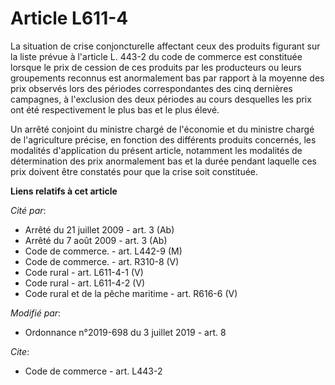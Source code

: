 # Article L611-4

La situation de crise conjoncturelle affectant ceux des produits figurant sur la liste prévue à l'article L. 443-2 du code de
commerce est constituée lorsque le prix de cession de ces produits par les producteurs ou leurs groupements reconnus est
anormalement bas par rapport à la moyenne des prix observés lors des périodes correspondantes des cinq dernières campagnes, à
l'exclusion des deux périodes au cours desquelles les prix ont été respectivement le plus bas et le plus élevé.

Un arrêté conjoint du ministre chargé de l'économie et du ministre chargé de l'agriculture précise, en fonction des
différents produits concernés, les modalités d'application du présent article, notamment les modalités de détermination des
prix anormalement bas et la durée pendant laquelle ces prix doivent être constatés pour que la crise soit constituée.

**Liens relatifs à cet article**

_Cité par_:

  - Arrêté du 21 juillet 2009 - art. 3 (Ab)
  - Arrêté du 7 août 2009 - art. 3 (Ab)
  - Code de commerce. - art. L442-9 (M)
  - Code de commerce. - art. R310-8 (V)
  - Code rural - art. L611-4-1 (V)
  - Code rural - art. L611-4-2 (V)
  - Code rural et de la pêche maritime - art. R616-6 (V)

_Modifié par_:

  - Ordonnance n°2019-698 du 3 juillet 2019 - art. 8

_Cite_:

  - Code de commerce - art. L443-2
